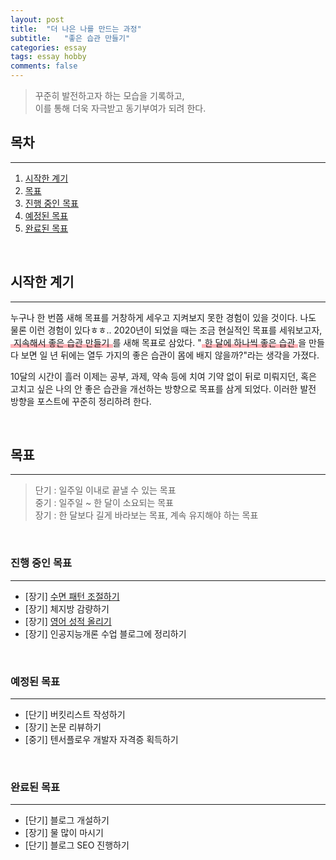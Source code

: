 ```yaml
---
layout: post  
title:  "더 나은 나를 만드는 과정"  
subtitle:   "좋은 습관 만들기"  
categories: essay  
tags: essay hobby  
comments: false
---
```


> 꾸준히 발전하고자 하는 모습을 기록하고,  
> 이를 통해 더욱 자극받고 동기부여가 되려 한다.

## 목차

---

1. [시작한 계기](#시작한-계기)  
2. [목표](#목표)  
3. [진행 중인 목표](#진행-중인-목표)  
4. [예정된 목표](#예정된-목표)  
5. [완료된 목표](#완료된-목표)  

<br>

## 시작한 계기

---

누구나 한 번쯤 새해 목표를 거창하게 세우고 지켜보지 못한 경험이 있을 것이다. 나도 물론 이런 경험이 있다ㅎㅎ.. 2020년이 되었을 때는 조금 현실적인 목표를 세워보고자, <span style="padding: 0 5px; background: linear-gradient(transparent 65%, #ffb2b7 66%, #ffb2b7 100%);">지속해서 좋은 습관 만들기</span>를 새해 목표로 삼았다. "<span style="padding: 0 5px; background: linear-gradient(transparent 65%, #ffb2b7 66%, #ffb2b7 100%);">한 달에 하나씩 좋은 습관</span>을 만들다 보면 일 년 뒤에는 열두 가지의 좋은 습관이 몸에 배지 않을까?"라는 생각을 가졌다.  

10달의 시간이 흘러 이제는 공부, 과제, 약속 등에 치여 기약 없이 뒤로 미뤄지던, 혹은 고치고 싶은 나의 안 좋은 습관을 개선하는 방향으로 목표를 삼게 되었다. 이러한 발전 방향을 포스트에 꾸준히 정리하려 한다.

<br>

## 목표

---

> 단기 : 일주일 이내로 끝낼 수 있는 목표    
> 중기 : 일주일 ~ 한 달이 소요되는 목표   
> 장기 : 한 달보다 길게 바라보는 목표, 계속 유지해야 하는 목표   

<br>

### 진행 중인 목표

---

- \[장기] [수면 패턴 조절하기](/essay/2020/10/23/sleep-pattern/)
- \[장기] 체지방 감량하기
- \[장기] [영어 성적 올리기](/essay/2020/10/24/study-english/)
- \[장기] 인공지능개론 수업 블로그에 정리하기

<br>

### 예정된 목표

---

- \[단기] 버킷리스트 작성하기
- \[장기] 논문 리뷰하기
- \[중기] 텐서플로우 개발자 자격증 획득하기

<br>

### 완료된 목표

---

- \[단기] 블로그 개설하기
- \[장기] 물 많이 마시기
- \[단기] 블로그 SEO 진행하기